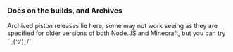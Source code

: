 ### Docs on the builds, and Archives
Archived piston releases lie here, some may not work seeing as they are specified
for older versions of both Node.JS and Minecraft, but you can try ¯\_(ツ)_/¯
